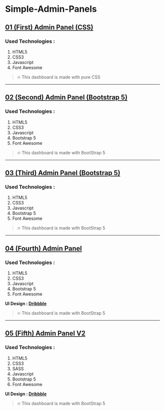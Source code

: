 # Simple-Admin-Panels

## [01 (First) Admin Panel (CSS)](https://sepehr-aghdasi82.github.io/Simple-Admin-Dashboards/01-Admin-Panel-CSS/ "admin dashboard")

### Used Technologies :

1. HTML5
2. CSS3
3. Javascript
4. Font Awesome

> 🔥 This dashboard is made with pure CSS

---

## [02 (Second) Admin Panel (Bootstrap 5)](https://sepehr-aghdasi82.github.io/Simple-Admin-Dashboards/02-Admin-Panel-Bootstrap-V1/ "admin dashboard")

### Used Technologies :

1. HTML5
2. CSS3
3. Javascript
4. Bootstrap 5
5. Font Awesome

> 🔥 This dashboard is made with BootStrap 5

---

## [03 (Third) Admin Panel (Bootstrap 5)](https://sepehr-aghdasi82.github.io/Simple-Admin-Dashboards/03-Admin-Panel-Bootstrap-V2/ "admin dashboard")

### Used Technologies :

1. HTML5
2. CSS3
3. Javascript
4. Bootstrap 5
5. Font Awesome

> 🔥 This dashboard is made with BootStrap 5

---

## [04 (Fourth) Admin Panel](https://sepehr-aghdasi82.github.io/Simple-Admin-Dashboards/04-BootStrap-Admin-Panel/ "admin dashboard")

### Used Technologies :

1. HTML5
2. CSS3
3. Javascript
4. Bootstrap 5
5. Font Awesome

**UI Design : [Dribbble](https://dribbble.com/shots/16164262-Elegant-Dashboard-Kit)**

> 🔥 This dashboard is made with BootStrap 5

---

## [05 (Fifth) Admin Panel V2](https://sepehr-aghdasi82.github.io/Simple-Admin-Dashboards/05-BootStrap-Admin-Panel-V2/ "admin dashboard")

### Used Technologies :

1. HTML5
2. CSS3
3. SASS
4. Javascript
5. Bootstrap 5
6. Font Awesome

**UI Design : [Dribbble](https://dribbble.com/shots/16164262-Elegant-Dashboard-Kit)**

> 🔥 This dashboard is made with BootStrap 5
